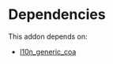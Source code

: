 # Dependencies

This addon depends on:

- [l10n_generic_coa](https://github.com/bringout/oca-ocb-l10n_americas/tree/a5fdd4dbc123aec829e4d1f27d1b225407ea7f92/odoo-bringout-oca-ocb-l10n_generic_coa)
